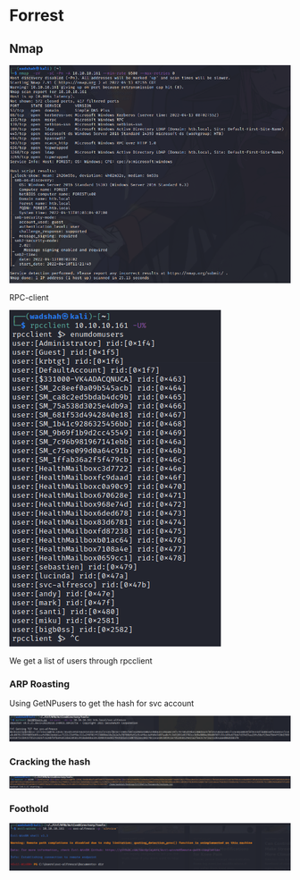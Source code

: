 # Forrest

## Nmap

![](<../../.gitbook/assets/image (1).png>)

RPC-client

![](<../../.gitbook/assets/image (4).png>)

We get a list of users through rpcclient



### ARP Roasting

Using GetNPusers to get the hash for svc account

![](<../../.gitbook/assets/image (2).png>)

### Cracking the hash

![](<../../.gitbook/assets/image (3).png>)

### Foothold

![](<../../.gitbook/assets/image (5).png>)
